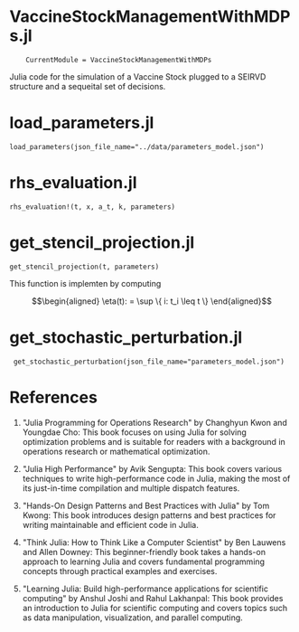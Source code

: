 # VaccineStockManagementWithMDPs.jl
```@meta
    CurrentModule = VaccineStockManagementWithMDPs
```

Julia code for the simulation of a Vaccine Stock plugged to a SEIRVD 
structure and a sequeital set of decisions.

# load_parameters.jl

```@docs
load_parameters(json_file_name="../data/parameters_model.json")
```

# rhs_evaluation.jl

```@docs
rhs_evaluation!(t, x, a_t, k, parameters)
```

# get_stencil_projection.jl
```@docs
get_stencil_projection(t, parameters)
```
This function is implemten by computing

```math
\begin{aligned}
    \eta(t): = \sup
        \{
            i: t_i \leq t
    \}
\end{aligned}
```

# get_stochastic_perturbation.jl
```@docs
 get_stochastic_perturbation(json_file_name="parameters_model.json")
```
# References

1. "Julia Programming for Operations Research" by Changhyun Kwon and Youngdae Cho: This book focuses on using Julia for solving optimization problems and is suitable for readers with a background in operations research or mathematical optimization.

2. "Julia High Performance" by Avik Sengupta: This book covers various techniques to write high-performance code in Julia, making the most of its just-in-time compilation and multiple dispatch features.

3. "Hands-On Design Patterns and Best Practices with Julia" by Tom Kwong: This book introduces design patterns and best practices for writing maintainable and efficient code in Julia.

4. "Think Julia: How to Think Like a Computer Scientist" by Ben Lauwens and Allen Downey: This beginner-friendly book takes a hands-on approach to learning Julia and covers fundamental programming concepts through practical examples and exercises.

5. "Learning Julia: Build high-performance applications for scientific computing" by Anshul Joshi and Rahul Lakhanpal: This book provides an introduction to Julia for scientific computing and covers topics such as data manipulation, visualization, and parallel computing.

